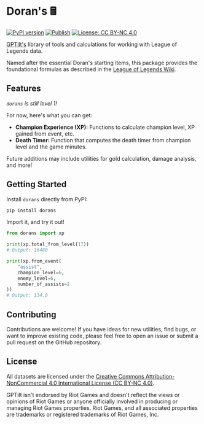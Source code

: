 # Doran's 🖩

[![PyPI version](https://badge.fury.io/py/dorans.svg)](https://badge.fury.io/py/dorans)
[![Publish](https://github.com/gptilt/dorans/actions/workflows/publish.yaml/badge.svg)](https://github.com/gptilt/dorans/actions/workflows/publish.yaml)
[![License: CC BY-NC 4.0](https://img.shields.io/badge/License-CC_BY--NC_4.0-lightgrey.svg)](https://creativecommons.org/licenses/by-nc/4.0/)

[GPTilt's](https://github.com/gptilt) library of tools and calculations for working with League of Legends data.

Named after the essential Doran's starting items, this package provides the foundational formulas as described in the [League of Legends Wiki](https://wiki.leagueoflegends.com/).

## Features

*`dorans` is still level 1!*

For now, here's what you can get:

* **Champion Experience (XP):** Functions to calculate champion level, XP gained from event, etc.
* **Death Timer:** Function that computes the death timer from champion level and the game minutes.

Future additions may include utilities for gold calculation, damage analysis, and more!

## Getting Started

Install `dorans` directly from PyPI:

```bash
pip install dorans
```

Import it, and try it out!

```py
from dorans import xp

print(xp.total_from_level(17))
# Output: 16480

print(xp.from_event(
    "assist",
    champion_level=6,
    enemy_level=6,
    number_of_assists=2
))
# Output: 134.0
```

## Contributing

Contributions are welcome! If you have ideas for new utilities, find bugs, or want to improve existing code, please feel free to open an issue or submit a pull request on the GitHub repository.

## License

All datasets are licensed under the [Creative Commons Attribution-NonCommercial 4.0 International License (CC BY-NC 4.0)](https://creativecommons.org/licenses/by-nc/4.0/).

GPTilt isn't endorsed by Riot Games and doesn't reflect the views or opinions of Riot Games or anyone officially involved in producing or managing Riot Games properties. Riot Games, and all associated properties are trademarks or registered trademarks of Riot Games, Inc.
